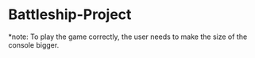 # Battleship-Project
*note: To play the game correctly, the user needs to make the size of the console bigger.
